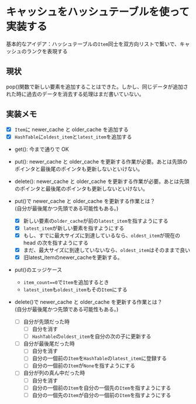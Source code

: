 # キャッシュをハッシュテーブルを使って実装する

基本的なアイデア：ハッシュテーブルの`Item`同士を双方向リストで繋いで、キャッシュのランクを表現する

## 現状

pop()関数で新しい要素を追加することはできた。しかし、同じデータが追加された時に過去のデータを消去する処理はまだ書いていない。

## 実装メモ

- [x] `Item`に newer_cache と older_cache を追加する
- [x] `HashTable`に`oldest_item`と`latest_item`を追加する
- get(): 今まで通りで OK
- put(): newer_cache と older_cache を更新する作業が必要。あとは先頭のポインタと最後尾のポインタも更新しないといけない。
- delete(): newer_cache と older_cache を更新する作業が必要。あとは先頭のポインタと最後尾のポインタも更新しないといけない。

- put()で newer_cache と older_cache を更新する作業とは？  
   (自分が最後尾かつ先頭である可能性もある。)

  - [x] 新しい要素の`older_cache`が前の`latest_item`を指すようにする
  - [x] `latest_item`が新しい要素を指すようにする
  - [x] もし、すでに最大サイズに到達しているなら、`oldest_item`が現在の head の次を指すようにする
  - [x] まだ、最大サイズに到達していないなら、`oldest_item`はそのままで良い
  - [x] 旧latest_itemのnewer_cacheを更新する。

- put()のエッジケース

  - `item_count==0`で`Item`を追加するとき
  - `latest_item`も`oldest_item`もその`Item`にする

- delete()で newer_cache と older_cache を更新する作業とは？  
   (自分が最後尾かつ先頭である可能性もある。)
  - [ ] 自分が先頭だった時
    - [ ] 自分を消す
    - [ ] `HashTable`の`oldest_item`を自分の次の子に更新する
  - [ ] 自分が最後尾だった時
    - [ ] 自分を消す
    - [ ] 自分の一個前の`Item`を`HashTable`の`latest_item`に登録する
    - [ ] 自分の一個前の`Item`が`None`を指すようにする
  - [ ] 自分が列の真ん中だった時
    - [ ] 自分を消す
    - [ ] 自分の一個前の`Item`を自分の一個先の`Item`を指すようにする
    - [ ] 自分の一個先の`Item`が自分の一個前の`Item`を指すようにする
